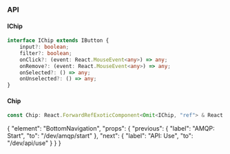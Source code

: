 

### API

#### IChip

```ts
interface IChip extends IButton {
    input?: boolean;
    filter?: boolean;
    onClick?: (event: React.MouseEvent<any>) => any;
    onRemove?: (event: React.MouseEvent<any>) => any;
    onSelected?: () => any;
    onUnselected?: () => any;
}
```

#### Chip

```ts
const Chip: React.ForwardRefExoticComponent<Omit<IChip, "ref"> & React.RefAttributes<unknown>>;
```


{
  "element": "BottomNavigation",
  "props": {
    "previous": {
      "label": "AMQP: Start",
      "to": "/dev/amqp/start"
    },
    "next": {
      "label": "API: Use",
      "to": "/dev/api/use"
    }
  }
}